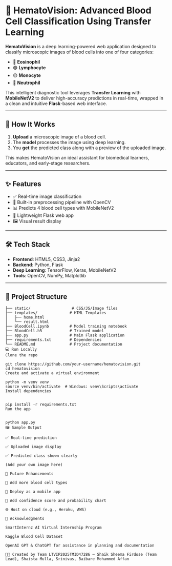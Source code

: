 # 🧬 HematoVision: Advanced Blood Cell Classification Using Transfer Learning

**HematoVision** is a deep learning-powered web application designed to classify microscopic images of blood cells into one of four categories:

- 🔴 **Eosinophil**
- 🟢 **Lymphocyte**
- 🟡 **Monocyte**
- 🔵 **Neutrophil**

This intelligent diagnostic tool leverages **Transfer Learning** with **MobileNetV2** to deliver high-accuracy predictions in real-time, wrapped in a clean and intuitive **Flask**-based web interface.

---

## 🚀 How It Works

1. **Upload** a microscopic image of a blood cell.
2. The **model** processes the image using deep learning.
3. You **get** the predicted class along with a preview of the uploaded image.

This makes HematoVision an ideal assistant for biomedical learners, educators, and early-stage researchers.

---

## ✨ Features

- ✅ Real-time image classification  
- 🧪 Built-in preprocessing pipeline with OpenCV  
- 📊 Predicts 4 blood cell types with MobileNetV2  
- 🔧 Lightweight Flask web app  
- 🖼️ Visual result display

---

## 🛠️ Tech Stack

- **Frontend**: HTML5, CSS3, Jinja2  
- **Backend**: Python, Flask  
- **Deep Learning**: TensorFlow, Keras, MobileNetV2  
- **Tools**: OpenCV, NumPy, Matplotlib  

---

## 📁 Project Structure

```plaintext
├── static/                  # CSS/JS/Image files
├── templates/              # HTML Templates
│   ├── home.html
│   └── result.html
├── BloodCell.ipynb         # Model training notebook
├── BloodCell.h5            # Trained model
├── app.py                  # Main Flask application
├── requirements.txt        # Dependencies
└── README.md               # Project documentation
💻 Run Locally
Clone the repo

git clone https://github.com/your-username/hematovision.git
cd hematovision
Create and activate a virtual environment

python -m venv venv
source venv/bin/activate  # Windows: venv\Scripts\activate
Install dependencies


pip install -r requirements.txt
Run the app


python app.py
🖼️ Sample Output

✅ Real-time prediction

✅ Uploaded image display

✅ Predicted class shown clearly

(Add your own image here)

🔮 Future Enhancements

🧠 Add more blood cell types

📱 Deploy as a mobile app

🧪 Add confidence score and probability chart

🌐 Host on cloud (e.g., Heroku, AWS)

🙏 Acknowledgments

SmartInternz AI Virtual Internship Program

Kaggle Blood Cell Dataset

OpenAI GPT & ChatGPT for assistance in planning and documentation

👩‍💻 Created by Team LTVIP2025TMID47286 — Shaik Sheema Firdose (Team Lead), Shaista Mulla, Srinivas, Baibare Mohammed Affan